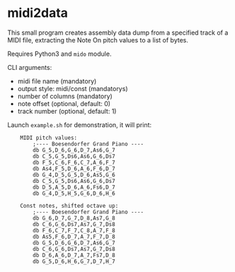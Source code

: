 # midi2data

This small program creates 
assembly data dump
from a specified track of a MIDI file,
extracting the Note On pitch values 
to a list of bytes.

Requires Python3 and `mido` module.

CLI arguments:
 - midi file name (mandatory)
 - output style: midi/const (mandatorys)
 - number of columns (mandatory)
 - note offset (optional, default: 0)
 - track number (optional, default: 1)

Launch `example.sh` for demonstration,
it will print:


		MIDI pitch values:
			;---- Boesendorfer Grand Piano ----
			db G_5,D_6,G_6,D_7,As6,G_7
			db C_5,G_5,Ds6,As6,G_6,Ds7
			db F_5,C_6,F_6,C_7,A_6,F_7
			db As4,F_5,D_6,A_6,F_6,D_7
			db G_4,D_5,G_5,D_6,As5,G_6
			db C_5,G_5,Ds6,As6,G_6,Ds7
			db D_5,A_5,D_6,A_6,Fs6,D_7
			db G_4,D_5,H_5,G_6,D_6,H_6
		
		Const notes, shifted octave up:
			;---- Boesendorfer Grand Piano ----
			db G_6,D_7,G_7,D_8,As7,G_8
			db C_6,G_6,Ds7,As7,G_7,Ds8
			db F_6,C_7,F_7,C_8,A_7,F_8
			db As5,F_6,D_7,A_7,F_7,D_8
			db G_5,D_6,G_6,D_7,As6,G_7
			db C_6,G_6,Ds7,As7,G_7,Ds8
			db D_6,A_6,D_7,A_7,Fs7,D_8
			db G_5,D_6,H_6,G_7,D_7,H_7
			